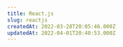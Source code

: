 ```yaml
---
title: React.js
slug: reactjs
createdAt: 2022-03-28T20:05:46.000Z
updatedAt: 2022-04-01T20:40:53.000Z
---
```

